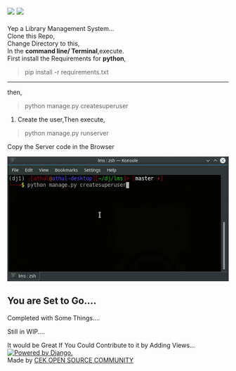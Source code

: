 ![](https://img.shields.io/badge/PRs%20-Welcome-green.svg)
![](https://img.shields.io/badge/Created%20With%20%E2%9D%A4%EF%B8%8F-CEK%20Open%20Source%20Community-green.svg)    
-----
Yep a Library Management System...  
Clone this Repo,  
Change Directory to this,  
In the **command line/ Terminal**,execute.   
First install the Requirements for **python**,
>pip install -r requirements.txt
----------  
then,
>python manage.py createsuperuser  

1. Create the user,Then execute,  
>python manage.py runserver   

Copy the Server code in the Browser   

![](/assets/ezgif.com-video-to-gif.gif)   

## You are Set to Go....

Completed with Some Things....

Still in WIP....     

It would be Great If You Could Contribute to it by Adding Views...   
<a href="http://www.djangoproject.com/"><img src="https://www.djangoproject.com/m/img/badges/djangopowered126x54.gif" border="0" alt="Powered by Django." title="Powered by Django." /></a>   
Made by [CEK OPEN SOURCE COMMUNITY](https://github.com/cek-open-source-club)
